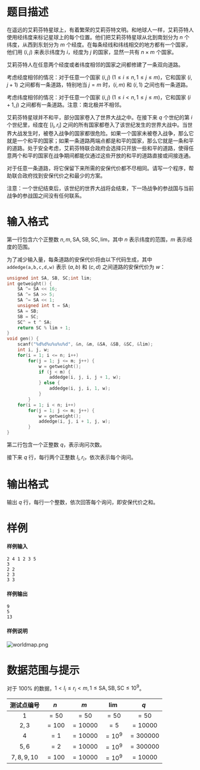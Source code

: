 
# 题目描述

在遥远的艾莉芬特星球上，有着繁荣的艾莉芬特文明。和地球人一样，艾莉芬特人使用经纬度来标记星球上的每个位置。他们把艾莉芬特星球从北到南划分为 $n$ 个纬度，从西到东划分为 $m$ 个经度。在每条经线和纬线相交的地方都有一个国家，他们用 $(i, j)$ 来表示纬度为 $i$，经度为 $j$ 的国家，显然一共有 $n \times m$ 个国家。

艾莉芬特人在任意两个经度或者纬度相邻的国家之间都修建了一条双向道路。

考虑经度相邻的情况：对于任意一个国家 $(i, j)\ (1 \le i \le n, 1 \le j \le m)$，它和国家 $(i, j + 1)$ 之间都有一条道路，特别地当 $j = m$ 时，$(i, m)$ 和 $(i, 1)$ 之间也有一条道路。

考虑纬度相邻的情况：对于任意一个国家 $(i, j)\ (1 \le i < n, 1 \le j \le m)$，它和国家 $(i + 1, j)$ 之间都有一条道路。注意：南北极并不相邻。

艾莉芬特星球并不和平，部分国家卷入了世界大战之中。在接下来 $q$ 个世纪的第 $i$ 个世纪里，经度在 $[l_i, r_i]$ 之间的所有国家都卷入了该世纪发生的世界大战中。当世界大战发生时，被卷入战争的国家都很危险。如果一个国家未被卷入战争，那么它就是一个和平的国家；如果一条道路两端点都是和平的国家，那么它就是一条和平的道路。处于安全考虑，艾莉芬特联合政府会选择只开放一些和平的道路，使得任意两个和平的国家在战争期间都能仅通过这些开放的和平的道路直接或间接连通。

对于任意一条道路，将它保留下来所需的安保代价都不尽相同。请写一个程序，帮助联合政府找到安保代价之和最少的方案。

注意：一个世纪结束后，该世纪的世界大战将会结束，下一场战争的参战国与当前战争的参战国之间没有任何联系。

# 输入格式

第一行包含六个正整数 $n, m, \text{SA}, \text{SB}, \text{SC}, \text{lim}$，其中 $n$ 表示纬度的范围，$m$ 表示经度的范围。

为了减少输入量，每条道路的安保代价将由以下代码生成，其中 `addedge(a,b,c,d,w)` 表示 $(a, b)$ 和 $(c, d)$ 之间道路的安保代价为 $w$：
```cpp
unsigned int SA, SB, SC;int lim;
int getweight() {
	SA ^= SA << 16;
	SA ^= SA >> 5;
	SA ^= SA << 1;
	unsigned int t = SA;
	SA = SB;
	SB = SC;
	SC^ = t ^ SA;
	return SC % lim + 1;
}
void gen() {
	scanf("%d%d%u%u%u%d", &n, &m, &SA, &SB, &SC, &lim);
	int i, j, w;
	for(i = 1; i <= n; i++)
		for(j = 1; j <= m; j++) {
			w = getweight();
			if (j < m) {
				addedge(i, j, i, j + 1, w);
			} else {
				addedge(i, j, i, 1, w);
			}
		}
	for(i = 1; i < n; i++)
		for(j = 1; j <= m; j++) {
			w = getweight();
			addedge(i, j, i + 1, j, w);
		}
}
```
第二行包含一个正整数 $q$，表示询问次数。

接下来 $q$ 行，每行两个正整数 $l_i, r_i$，依次表示每个询问。

# 输出格式

输出 $q$ 行，每行一个整数，依次回答每个询问，即安保代价之和。

# 样例

#### 样例输入
```plain
2 4 1 2 3 5
3
2 2
2 3
3 3
```
#### 样例输出
```plain
9
5
13
```
#### 样例说明

![worldmap.png](/source/loj/3112/img/aHR0cHM6Ly9sb2otaW1nLnVweXVuLm1lbmNpLm1lbXNldDAuY24vMjAxOS8wNS8xMy81Y2Q5OGQyZjY2NjAyLnBuZw==.png)

# 数据范围与提示

对于 $100\%$ 的数据，$1 < l_i \le r_i < m, 1 \le \text{SA}, \text{SB}, \text{SC} \le 10^9$。

|测试点编号|$n$|$m$|$\text{lim}$|$q$|
|:-:|:-:|:-:|:-:|:-:|
|$1$|$=50$|$=50$|$=50$|$=50$|
|$2,3$|$=100$|$=10000$|$=5$|$=10000$|
|$4$|$=1$|$=10000$|$=10^9$|$=300000$|
|$5,6$|$=2$|$=10000$|$=10^9$|$=300000$|
|$7,8,9,10$|$=100$|$=10000$|$=10^9$|$=10000$|

